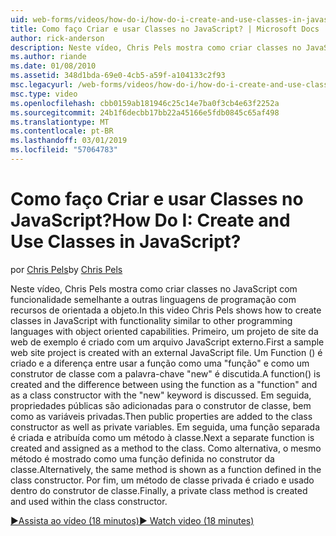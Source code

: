 ```yaml
---
uid: web-forms/videos/how-do-i/how-do-i-create-and-use-classes-in-javascript
title: Como faço Criar e usar Classes no JavaScript? | Microsoft Docs
author: rick-anderson
description: Neste vídeo, Chris Pels mostra como criar classes no JavaScript com funcionalidade semelhante a outras linguagens de programação orientada a objeto colocar...
ms.author: riande
ms.date: 01/08/2010
ms.assetid: 348d1bda-69e0-4cb5-a59f-a104133c2f93
msc.legacyurl: /web-forms/videos/how-do-i/how-do-i-create-and-use-classes-in-javascript
msc.type: video
ms.openlocfilehash: cbb0159ab181946c25c14e7ba0f3cb4e63f2252a
ms.sourcegitcommit: 24b1f6decbb17bb22a45166e5fdb0845c65af498
ms.translationtype: MT
ms.contentlocale: pt-BR
ms.lasthandoff: 03/01/2019
ms.locfileid: "57064783"
---
```

<a name="how-do-i-create-and-use-classes-in-javascript"></a><span data-ttu-id="332b7-104">Como faço Criar e usar Classes no JavaScript?</span><span class="sxs-lookup"><span data-stu-id="332b7-104">How Do I: Create and Use Classes in JavaScript?</span></span>
====================
<span data-ttu-id="332b7-105">por [Chris Pels](https://twitter.com/chrispels)</span><span class="sxs-lookup"><span data-stu-id="332b7-105">by [Chris Pels](https://twitter.com/chrispels)</span></span>

<span data-ttu-id="332b7-106">Neste vídeo, Chris Pels mostra como criar classes no JavaScript com funcionalidade semelhante a outras linguagens de programação com recursos de orientada a objeto.</span><span class="sxs-lookup"><span data-stu-id="332b7-106">In this video Chris Pels shows how to create classes in JavaScript with functionality similar to other programming languages with object oriented capabilities.</span></span> <span data-ttu-id="332b7-107">Primeiro, um projeto de site da web de exemplo é criado com um arquivo JavaScript externo.</span><span class="sxs-lookup"><span data-stu-id="332b7-107">First a sample web site project is created with an external JavaScript file.</span></span> <span data-ttu-id="332b7-108">Um Function () é criado e a diferença entre usar a função como uma "função" e como um construtor de classe com a palavra-chave "new" é discutida.</span><span class="sxs-lookup"><span data-stu-id="332b7-108">A function() is created and the difference between using the function as a "function" and as a class constructor with the "new" keyword is discussed.</span></span> <span data-ttu-id="332b7-109">Em seguida, propriedades públicas são adicionadas para o construtor de classe, bem como as variáveis privadas.</span><span class="sxs-lookup"><span data-stu-id="332b7-109">Then public properties are added to the class constructor as well as private variables.</span></span> <span data-ttu-id="332b7-110">Em seguida, uma função separada é criada e atribuída como um método à classe.</span><span class="sxs-lookup"><span data-stu-id="332b7-110">Next a separate function is created and assigned as a method to the class.</span></span> <span data-ttu-id="332b7-111">Como alternativa, o mesmo método é mostrado como uma função definida no construtor da classe.</span><span class="sxs-lookup"><span data-stu-id="332b7-111">Alternatively, the same method is shown as a function defined in the class constructor.</span></span> <span data-ttu-id="332b7-112">Por fim, um método de classe privada é criado e usado dentro do construtor de classe.</span><span class="sxs-lookup"><span data-stu-id="332b7-112">Finally, a private class method is created and used within the class constructor.</span></span>

[<span data-ttu-id="332b7-113">&#9654;Assista ao vídeo (18 minutos)</span><span class="sxs-lookup"><span data-stu-id="332b7-113">&#9654; Watch video (18 minutes)</span></span>](https://channel9.msdn.com/Blogs/ASP-NET-Site-Videos/how-do-i-create-and-use-classes-in-javascript)
